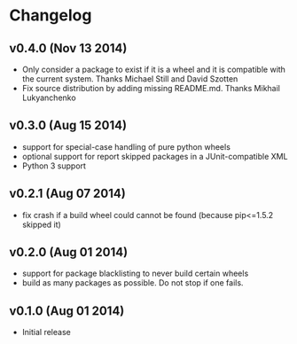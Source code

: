 Changelog
=========

v0.4.0 (Nov 13 2014)
--------------------

- Only consider a package to exist if it is a wheel and it is compatible with
  the current system. Thanks Michael Still and David Szotten
- Fix source distribution by adding missing README.md.
  Thanks Mikhail Lukyanchenko


v0.3.0 (Aug 15 2014)
--------------------

- support for special-case handling of pure python wheels 
- optional support for report skipped packages in a JUnit-compatible XML
- Python 3 support


v0.2.1 (Aug 07 2014)
--------------------

- fix crash if a build wheel could cannot be found
  (because pip<=1.5.2 skipped it)


v0.2.0 (Aug 01 2014)
--------------------

- support for package blacklisting to never build certain wheels
- build as many packages as possible. Do not stop if one fails.


v0.1.0 (Aug 01 2014)
--------------------

- Initial release
